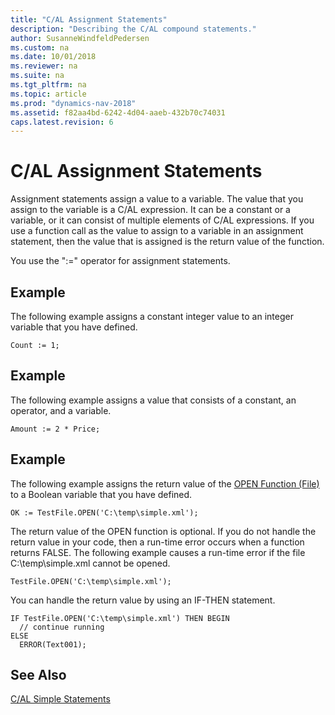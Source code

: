 ```yaml
---
title: "C/AL Assignment Statements"
description: "Describing the C/AL compound statements."
author: SusanneWindfeldPedersen
ms.custom: na
ms.date: 10/01/2018
ms.reviewer: na
ms.suite: na
ms.tgt_pltfrm: na
ms.topic: article
ms.prod: "dynamics-nav-2018"
ms.assetid: f82aa4bd-6242-4d04-aaeb-432b70c74031
caps.latest.revision: 6
---
```

# C/AL Assignment Statements
Assignment statements assign a value to a variable. The value that you assign to the variable is a C/AL expression. It can be a constant or a variable, or it can consist of multiple elements of C/AL expressions. If you use a function call as the value to assign to a variable in an assignment statement, then the value that is assigned is the return value of the function.  

 You use the ":=" operator for assignment statements.  

## Example  
 The following example assigns a constant integer value to an integer variable that you have defined.  

```  
Count := 1;  
```  

## Example  
 The following example assigns a value that consists of a constant, an operator, and a variable.  

```  
Amount := 2 * Price;  
```  

## Example  
 The following example assigns the return value of the [OPEN Function \(File\)](OPEN-Function--File-.md) to a Boolean variable that you have defined.  

```  
OK := TestFile.OPEN('C:\temp\simple.xml');  
```  

 The return value of the OPEN function is optional. If you do not handle the return value in your code, then a run-time error occurs when a function returns FALSE. The following example causes a run-time error if the file C:\temp\simple.xml cannot be opened.  

```  
TestFile.OPEN('C:\temp\simple.xml');  
```  

 You can handle the return value by using an IF-THEN statement.  

```  
IF TestFile.OPEN('C:\temp\simple.xml') THEN BEGIN  
  // continue running  
ELSE  
  ERROR(Text001);  
```  

## See Also  
 [C/AL Simple Statements](C-AL-Simple-Statements.md)
